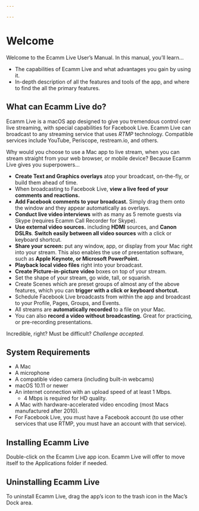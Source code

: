 ```yaml
---

---
```


# Welcome

Welcome to the Ecamm Live User’s Manual. In this manual, you’ll learn…
* The capabilities of Ecamm Live and what advantages you gain by using it.
* In-depth description of all the features and tools of the app, and where to find the all the primary features.

## What can Ecamm Live do?

Ecamm Live is a macOS app designed to give you tremendous control over live streaming, with special capabilities for Facebook Live. Ecamm Live can broadcast to any streaming service that uses *RTMP* technology. Compatible services include YouTube, Periscope, restream.io, and others.

Why would you choose to use a Mac app to live stream, when you can stream straight from your web browser, or mobile device? Because Ecamm Live gives you superpowers…
* **Create Text and Graphics overlays** atop your broadcast, on-the-fly, or build them ahead of time.
* When broadcasting to Facebook Live, **view a live feed of your comments and reactions.** 
* **Add Facebook comments to your broadcast.** Simply drag them onto the window and they appear automatically as overlays.
* **Conduct live video interviews** with as many as 5 remote guests via Skype (requires Ecamm Call Recorder for Skype).
* **Use external video sources.** including **HDMI** sources, and **Canon DSLRs**. **Switch easily between all video sources** with a click or keyboard shortcut.
* **Share your screen:** put any window, app, or display from your Mac right into your stream. This also enables the use of presentation software, such as **Apple Keynote, or Microsoft PowerPoint.**
* **Playback local video files** right into your broadcast.
* **Create Picture-in-picture video** boxes on top of your stream.
* Set the shape of your stream, go wide, tall, or squarish.
* Create Scenes which are preset groups of almost any of the above features, which you can **trigger with a click or keyboard shortcut.**
* Schedule Facebook Live broadcasts from within the app and broadcast to your Profile, Pages, Groups, and Events.
* All streams are **automatically recorded** to a file on your Mac.
* You can also **record a video without broadcasting.** Great for practicing, or pre-recording presentations.
  
Incredible, right? Must be difficult? *Challenge accepted.*

## System Requirements

* A Mac 
* A microphone
* A compatible video camera (including built-in webcams)
* macOS 10.11 or newer
* An internet connection with an upload speed of at least 1 Mbps.
  * 4 Mbps is required for HD quality.
* A Mac with hardware-accelerated video encoding (most Macs manufactured after 2010).
* For Facebook Live, you must have a Facebook account (to use other services that use RTMP, you must have an account with that service).

## Installing Ecamm Live

Double-click on the Ecamm Live app icon. Ecamm Live will offer to move itself to the Applications folder if needed.

## Uninstalling Ecamm Live

To uninstall Ecamm Live, drag the app’s icon to the trash icon in the Mac’s Dock area.